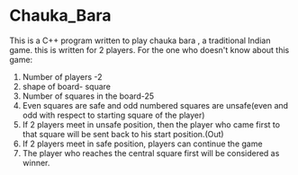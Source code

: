 # Chauka_Bara
This is a C++ program written to play chauka bara , a traditional Indian game. this is written for 2 players. 
For the one who doesn't know about this game: 
1. Number of players -2
2. shape of board- square
3. Number of squares in the board-25
4. Even squares are safe and odd numbered squares are unsafe(even and odd with respect to starting square of the player)
5. If 2 players meet in unsafe position, then the player who came first to that square will be sent back to his start position.(Out)
6. If 2 players meet in safe position, players can continue the game
7. The player who reaches the central square first will be considered as winner.

